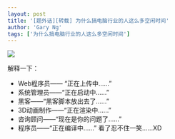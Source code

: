 ```yaml
---
layout: post
title: '[题外话][转载] 为什么搞电脑行业的人这么多空闲时间'
author: 'Gary Ng'
tags: ['为什么搞电脑行业的人这么多空闲时间']
---
```


  


![](http://coolshell.cn/wp-content/uploads/2011/02/reasons_why_people_who_work_with_computers_seem_to_have_a_lot_of_spare_time.png)

解释一下：

  * Web程序员—— “正在上传中……”
  * 系统管理员——“正在启动中……”
  * 黑客——“黑客脚本放出去了……”
  * 3D动画制作——“正在渲染中……”
  * 咨询顾问——“现在是你的问题了……”
  * 程序员——“正在编译中……”
看了忍不住一笑......XD
